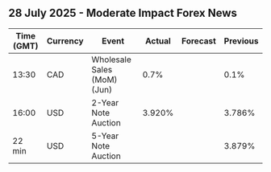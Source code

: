 ## 28 July 2025 - Moderate Impact Forex News

| Time (GMT) | Currency | Event | Actual | Forecast | Previous |
|------|----------|-------|--------|----------|----------|
| 13:30 | CAD | Wholesale Sales (MoM) (Jun) | 0.7% |  | 0.1% |
| 16:00 | USD | 2-Year Note Auction | 3.920% |  | 3.786% |
| 22 min | USD | 5-Year Note Auction |  |  | 3.879% |
